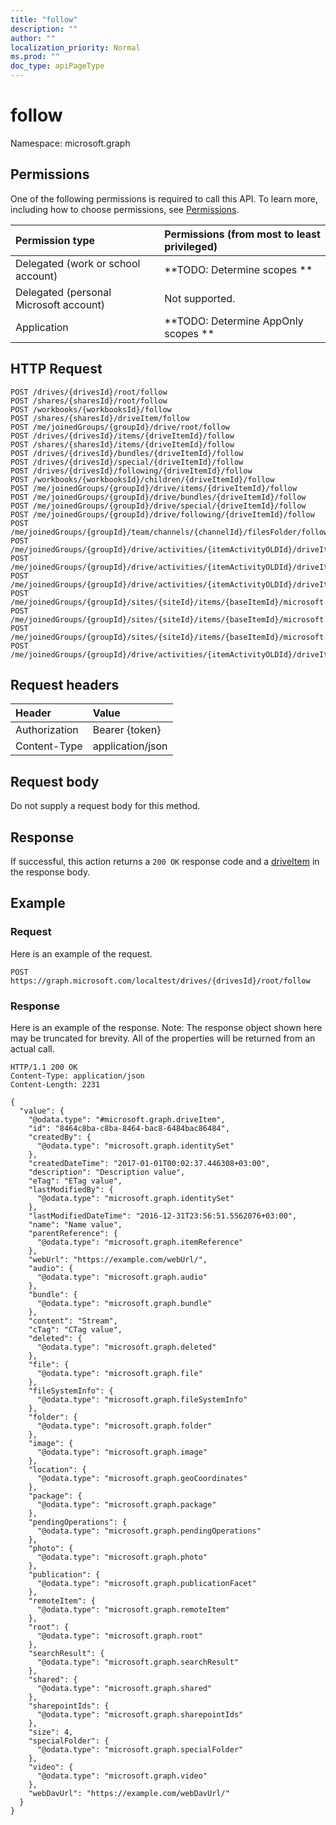 ```yaml
---
title: "follow"
description: ""
author: ""
localization_priority: Normal
ms.prod: ""
doc_type: apiPageType
---
```


# follow

Namespace: microsoft.graph



## Permissions
One of the following permissions is required to call this API. To learn more, including how to choose permissions, see [Permissions](/concepts/permissions-reference.md).

|Permission type|Permissions (from most to least privileged)|
|:---|:---|
|Delegated (work or school account)|**TODO: Determine scopes **|
|Delegated (personal Microsoft account)|Not supported.|
|Application|**TODO: Determine AppOnly scopes **|

## HTTP Request
<!-- {
  "blockType": "ignored"
}
-->
``` http
POST /drives/{drivesId}/root/follow
POST /shares/{sharesId}/root/follow
POST /workbooks/{workbooksId}/follow
POST /shares/{sharesId}/driveItem/follow
POST /me/joinedGroups/{groupId}/drive/root/follow
POST /drives/{drivesId}/items/{driveItemId}/follow
POST /shares/{sharesId}/items/{driveItemId}/follow
POST /drives/{drivesId}/bundles/{driveItemId}/follow
POST /drives/{drivesId}/special/{driveItemId}/follow
POST /drives/{drivesId}/following/{driveItemId}/follow
POST /workbooks/{workbooksId}/children/{driveItemId}/follow
POST /me/joinedGroups/{groupId}/drive/items/{driveItemId}/follow
POST /me/joinedGroups/{groupId}/drive/bundles/{driveItemId}/follow
POST /me/joinedGroups/{groupId}/drive/special/{driveItemId}/follow
POST /me/joinedGroups/{groupId}/drive/following/{driveItemId}/follow
POST /me/joinedGroups/{groupId}/team/channels/{channelId}/filesFolder/follow
POST /me/joinedGroups/{groupId}/drive/activities/{itemActivityOLDId}/driveItem/follow
POST /me/joinedGroups/{groupId}/drive/activities/{itemActivityOLDId}/driveItem/listItem/driveItem/follow
POST /me/joinedGroups/{groupId}/drive/activities/{itemActivityOLDId}/driveItem/children/{driveItemId}/follow
POST /me/joinedGroups/{groupId}/sites/{siteId}/items/{baseItemId}/microsoft.graph.sharedDriveItem/root/follow
POST /me/joinedGroups/{groupId}/sites/{siteId}/items/{baseItemId}/microsoft.graph.sharedDriveItem/driveItem/follow
POST /me/joinedGroups/{groupId}/sites/{siteId}/items/{baseItemId}/microsoft.graph.sharedDriveItem/items/{driveItemId}/follow
POST /me/joinedGroups/{groupId}/drive/activities/{itemActivityOLDId}/driveItem/analytics/itemActivityStats/{itemActivityStatId}/activities/{itemActivityId}/driveItem/follow
```

## Request headers
|Header|Value|
|:---|:---|
|Authorization|Bearer {token}|
|Content-Type|application/json|

## Request body
Do not supply a request body for this method.

## Response
If successful, this action returns a `200 OK` response code and a [driveItem](../resources/driveitem.md) in the response body.

## Example

### Request
Here is an example of the request.
<!-- {
  "blockType": "request",
  "name": "driveitem_follow"
}
-->
``` http
POST https://graph.microsoft.com/localtest/drives/{drivesId}/root/follow
```

### Response
Here is an example of the response. Note: The response object shown here may be truncated for brevity. All of the properties will be returned from an actual call.
<!-- {
  "blockType": "response",
  "truncated": true,
  "@odata.type": "microsoft.graph.driveitem"
}
-->
``` http
HTTP/1.1 200 OK
Content-Type: application/json
Content-Length: 2231

{
  "value": {
    "@odata.type": "#microsoft.graph.driveItem",
    "id": "8464c8ba-c8ba-8464-bac8-6484bac86484",
    "createdBy": {
      "@odata.type": "microsoft.graph.identitySet"
    },
    "createdDateTime": "2017-01-01T00:02:37.446308+03:00",
    "description": "Description value",
    "eTag": "ETag value",
    "lastModifiedBy": {
      "@odata.type": "microsoft.graph.identitySet"
    },
    "lastModifiedDateTime": "2016-12-31T23:56:51.5562076+03:00",
    "name": "Name value",
    "parentReference": {
      "@odata.type": "microsoft.graph.itemReference"
    },
    "webUrl": "https://example.com/webUrl/",
    "audio": {
      "@odata.type": "microsoft.graph.audio"
    },
    "bundle": {
      "@odata.type": "microsoft.graph.bundle"
    },
    "content": "Stream",
    "cTag": "CTag value",
    "deleted": {
      "@odata.type": "microsoft.graph.deleted"
    },
    "file": {
      "@odata.type": "microsoft.graph.file"
    },
    "fileSystemInfo": {
      "@odata.type": "microsoft.graph.fileSystemInfo"
    },
    "folder": {
      "@odata.type": "microsoft.graph.folder"
    },
    "image": {
      "@odata.type": "microsoft.graph.image"
    },
    "location": {
      "@odata.type": "microsoft.graph.geoCoordinates"
    },
    "package": {
      "@odata.type": "microsoft.graph.package"
    },
    "pendingOperations": {
      "@odata.type": "microsoft.graph.pendingOperations"
    },
    "photo": {
      "@odata.type": "microsoft.graph.photo"
    },
    "publication": {
      "@odata.type": "microsoft.graph.publicationFacet"
    },
    "remoteItem": {
      "@odata.type": "microsoft.graph.remoteItem"
    },
    "root": {
      "@odata.type": "microsoft.graph.root"
    },
    "searchResult": {
      "@odata.type": "microsoft.graph.searchResult"
    },
    "shared": {
      "@odata.type": "microsoft.graph.shared"
    },
    "sharepointIds": {
      "@odata.type": "microsoft.graph.sharepointIds"
    },
    "size": 4,
    "specialFolder": {
      "@odata.type": "microsoft.graph.specialFolder"
    },
    "video": {
      "@odata.type": "microsoft.graph.video"
    },
    "webDavUrl": "https://example.com/webDavUrl/"
  }
}
```

